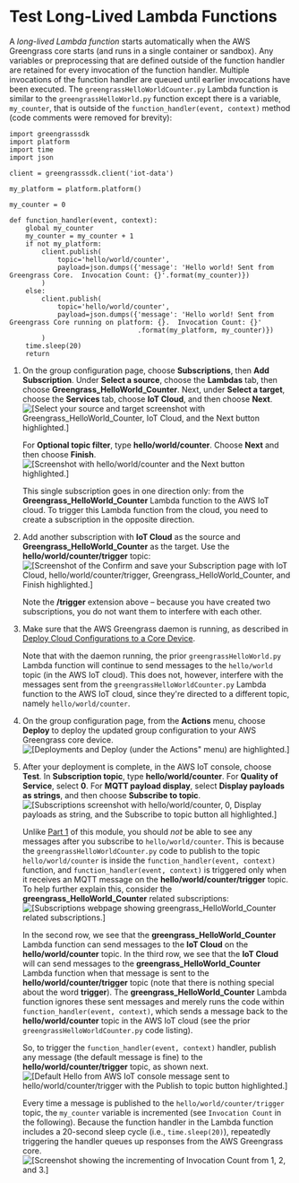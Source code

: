 # Test Long\-Lived Lambda Functions<a name="long-testing"></a>

A *long\-lived Lambda function* starts automatically when the AWS Greengrass core starts \(and runs in a single container or sandbox\)\. Any variables or preprocessing that are defined outside of the function handler are retained for every invocation of the function handler\. Multiple invocations of the function handler are queued until earlier invocations have been executed\. The `greengrassHelloWorldCounter.py` Lambda function is similar to the `greengrassHelloWorld.py` function except there is a variable, `my_counter`, that is outside of the `function_handler(event, context)` method \(code comments were removed for brevity\):

```
import greengrasssdk
import platform
import time
import json

client = greengrasssdk.client('iot-data')

my_platform = platform.platform()

my_counter = 0

def function_handler(event, context):
    global my_counter
    my_counter = my_counter + 1
    if not my_platform:
        client.publish(
            topic='hello/world/counter',
            payload=json.dumps({'message': 'Hello world! Sent from Greengrass Core.  Invocation Count: {}'.format(my_counter)})
        )
    else:
        client.publish(
            topic='hello/world/counter',
            payload=json.dumps({'message': 'Hello world! Sent from Greengrass Core running on platform: {}.  Invocation Count: {}'
                                .format(my_platform, my_counter)})
        )
    time.sleep(20)
    return
```

1. On the group configuration page, choose **Subscriptions**, then **Add Subscription**\. Under **Select a source**, choose the **Lambdas** tab, then choose **Greengrass\_HelloWorld\_Counter**\. Next, under **Select a target**, choose the **Services** tab, choose **IoT Cloud**, and then choose **Next**\.  
![\[Select your source and target screenshot with Greengrass_HelloWorld_Counter, IoT Cloud, and the Next button highlighted.\]](http://docs.aws.amazon.com/greengrass/latest/developerguide/images/gg-get-started-052.png)

   For **Optional topic filter**, type **hello/world/counter**\. Choose **Next** and then choose **Finish**\.  
![\[Screenshot with hello/world/counter and the Next button highlighted.\]](http://docs.aws.amazon.com/greengrass/latest/developerguide/images/gg-get-started-053.png)

   This single subscription goes in one direction only: from the **Greengrass\_HelloWorld\_Counter** Lambda function to the AWS IoT cloud\. To trigger this Lambda function from the cloud, you need to create a subscription in the opposite direction\.

1. Add another subscription with **IoT Cloud** as the source and **Greengrass\_HelloWorld\_Counter** as the target\. Use the **hello/world/counter/trigger** topic:  
![\[Screenshot of the Confirm and save your Subscription page with IoT Cloud, hello/world/counter/trigger, Greengrass_HelloWorld_Counter, and Finish highlighted.\]](http://docs.aws.amazon.com/greengrass/latest/developerguide/images/gg-get-started-054.png)

   Note the **/trigger** extension above – because you have created two subscriptions, you do not want them to interfere with each other\.

1. Make sure that the AWS Greengrass daemon is running, as described in [Deploy Cloud Configurations to a Core Device](configs-core.md)\.

   Note that with the daemon running, the prior `greengrassHelloWorld.py` Lambda function will continue to send messages to the `hello/world` topic \(in the AWS IoT cloud\)\. This does not, however, interfere with the messages sent from the `greengrassHelloWorldCounter.py` Lambda function to the AWS IoT cloud, since they're directed to a different topic, namely `hello/world/counter`\.

1. On the group configuration page, from the **Actions** menu, choose **Deploy** to deploy the updated group configuration to your AWS Greengrass core device\.   
![\[Deployments and Deploy (under the Actions" menu) are highlighted.\]](http://docs.aws.amazon.com/greengrass/latest/developerguide/images/gg-get-started-055.png)

1. After your deployment is complete, in the AWS IoT console, choose **Test**\. In **Subscription topic**, type **hello/world/counter**\. For **Quality of Service**, select **0**\. For **MQTT payload display**, select **Display payloads as strings**, and then choose **Subscribe to topic**\.  
![\[Subscriptions screenshot with hello/world/counter, 0, Display payloads as string, and the Subscribe to topic button all highlighted.\]](http://docs.aws.amazon.com/greengrass/latest/developerguide/images/gg-get-started-056.png)

   Unlike [Part 1](module3-I.md) of this module, you should *not* be able to see any messages after you subscribe to `hello/world/counter`\. This is because the `greengrassHelloWorldCounter.py` code to publish to the topic `hello/world/counter` is inside the `function_handler(event, context)` function, and `function_handler(event, context)` is triggered only when it receives an MQTT message on the **hello/world/counter/trigger** topic\. To help further explain this, consider the **greengrass\_HelloWorld\_Counter** related subscriptions:  
![\[Subscriptions webpage showing greengrass_HelloWorld_Counter related subscriptions.\]](http://docs.aws.amazon.com/greengrass/latest/developerguide/images/gg-get-started-056.5.png)

   In the second row, we see that the **greengrass\_HelloWorld\_Counter** Lambda function can send messages to the **IoT Cloud** on the **hello/world/counter** topic\. In the third row, we see that the **IoT Cloud** will can send messages to the **greengrass\_HelloWorld\_Counter** Lambda function when that message is sent to the **hello/world/counter/trigger** topic \(note that there is nothing special about the word **trigger**\)\. The **greengrass\_HelloWorld\_Counter** Lambda function ignores these sent messages and merely runs the code within `function_handler(event, context)`, which sends a message back to the **hello/world/counter** topic in the AWS IoT cloud \(see the prior `greengrassHelloWorldCounter.py` code listing\)\.

   So, to trigger the `function_handler(event, context)` handler, publish any message \(the default message is fine\) to the **hello/world/counter/trigger** topic, as shown next\.  
![\[Default Hello from AWS IoT console message sent to hello/world/counter/trigger with the Publish to topic button highlighted.\]](http://docs.aws.amazon.com/greengrass/latest/developerguide/images/gg-get-started-057.png)

   Every time a message is published to the `hello/world/counter/trigger` topic, the `my_counter` variable is incremented \(see `Invocation Count` in the following\)\. Because the function handler in the Lambda function includes a 20\-second sleep cycle \(i\.e\., `time.sleep(20)`\), repeatedly triggering the handler queues up responses from the AWS Greengrass core\.  
![\[Screenshot showing the incrementing of Invocation Count from 1, 2, and 3.\]](http://docs.aws.amazon.com/greengrass/latest/developerguide/images/gg-get-started-058.png)